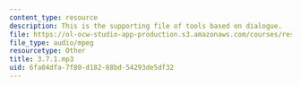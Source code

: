 ```yaml
---
content_type: resource
description: This is the supporting file of tools based on dialogue.
file: https://ol-ocw-studio-app-production.s3.amazonaws.com/courses/res-21g-003-learning-chinese-a-foundation-course-in-mandarin-spring-2011/6fa04dfa7f80d18288bd54293de5df32_3.7.1.mp3
file_type: audio/mpeg
resourcetype: Other
title: 3.7.1.mp3
uid: 6fa04dfa-7f80-d182-88bd-54293de5df32
---
```

